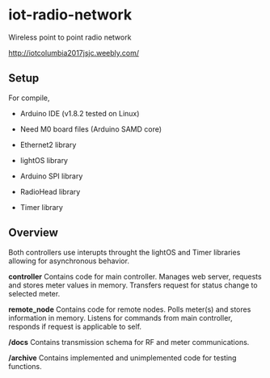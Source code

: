 # iot-radio-network
Wireless point to point radio network

http://iotcolumbia2017jsjc.weebly.com/

## Setup

For compile,

* Arduino IDE (v1.8.2 tested on Linux)
* Need M0 board files (Arduino SAMD core)

* Ethernet2 library
* lightOS library
* Arduino SPI library
* RadioHead library
* Timer library

## Overview

Both controllers use interupts throught the lightOS and Timer libraries allowing
for asynchronous behavior.

**controller**
Contains code for main controller. Manages web server, requests and stores meter
values in memory. Transfers request for status change to selected meter.

**remote_node**
Contains code for remote nodes. Polls meter(s) and stores information in memory.
Listens for commands from main controller, responds if request is applicable to
self.

**/docs**
Contains transmission schema for RF and meter communications.

**/archive**
Contains implemented and unimplemented code for testing functions.
